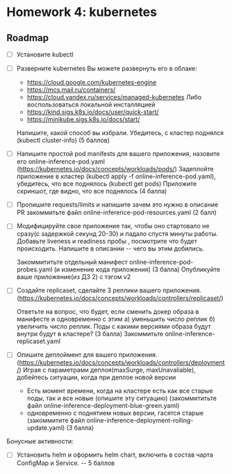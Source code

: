 # Homework 4: kubernetes

## Roadmap

- [ ] Установите kubectl
- [ ] Разверните kubernetes
  Вы можете развернуть его в облаке:
  - https://cloud.google.com/kubernetes-engine
  - https://mcs.mail.ru/containers/
  - https://cloud.yandex.ru/services/managed-kubernetes Либо воспользоваться
    локальной инсталляцией
  - https://kind.sigs.k8s.io/docs/user/quick-start/
  - https://minikube.sigs.k8s.io/docs/start/

  Напишите, какой способ вы избрали. 
  Убедитесь, с кластер поднялся (kubectl cluster-info) (5 баллов)

- [ ] Напишите простой pod manifests для вашего приложения, назовите его
      online-inference-pod.yaml
      (https://kubernetes.io/docs/concepts/workloads/pods/) Задеплойте
      приложение в кластер (kubectl apply -f online-inference-pod.yaml),
      убедитесь, что все поднялось (kubectl get pods) Приложите скриншот, где
      видно, что все поднялось (4 балла)

- [ ] Пропишите requests/limits и напишите зачем это нужно в описание PR
      закоммитьте файл online-inference-pod-resources.yaml (2 балл)

- [ ] Модифицируйте свое приложение так, чтобы оно стартовало не сразу(с
      задержкой секунд 20-30) и падало спустя минуты работы.  Добавьте liveness
      и readiness пробы , посмотрите что будет происходить.  Напишите в
      описании -- чего вы этим добились.

  Закоммититьте отдельный манифест online-inference-pod-probes.yaml (и
  изменение кода приложения) (3 балла)
  Опубликуйте ваше приложение(из ДЗ 2) с тэгом v2

- [ ] Создайте replicaset, сделайте 3 реплики вашего приложения.
      (https://kubernetes.io/docs/concepts/workloads/controllers/replicaset/)

  Ответьте на вопрос, что будет, если сменить докер образа в манифесте и
  одновременно с этим а) уменьшить число реплик б) увеличить число реплик.
  Поды с какими версиями образа будут внутри будут в кластере?  (3 балла)
  Закоммитьте online-inference-replicaset.yaml

- [ ] Опишите деплоймент для вашего приложения.
      (https://kubernetes.io/docs/concepts/workloads/controllers/deployment/)
  Играя с параметрами деплоя(maxSurge, maxUnavaliable), добейтесь ситуации,
  когда при деплое новой версии 
  - Есть момент времени, когда на кластере есть как все старые поды, так и все
    новые (опишите эту ситуацию) (закоммититьте файл
    online-inference-deployment-blue-green.yaml)
  - одновременно с поднятием новых версии, гасятся старые (закоммитите файл
    online-inference-deployment-rolling-update.yaml) (3 балла)

Бонусные активности:
- [ ] Установить helm и оформить helm chart, включить в состав чарта ConfigMap
      и Service. -- 5 баллов
